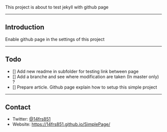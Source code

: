 This project is about to test jekyll with github page   
_______________________________________________________________________________
## Introduction
Enable github page in the settings of this project
_______________________________________________________________________________
## Todo
- [] Add new readme in subfolder for testing link between page
- [] Add a branche and see where modification are taken (In master only) ?
- [] Prepare article. Github page explain how to setup this simple project
_______________________________________________________________________________
## Contact
- Twitter: [@14frs851](https://twitter.com/14frs851)   
- Website: https://14frs851.github.io/SimplePage/
